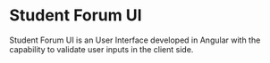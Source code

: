 # Student Forum UI
Student Forum UI is an User Interface developed in Angular with the capability to validate user inputs in the client side.



